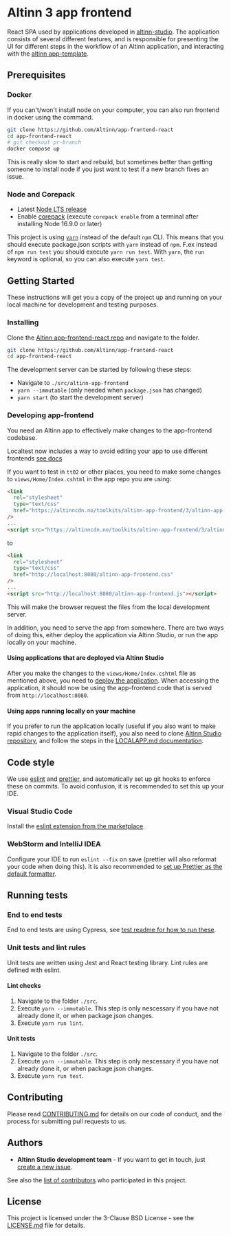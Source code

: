 # Altinn 3 app frontend

React SPA used by applications developed in [altinn-studio](https://github.com/Altinn/altinn-studio). The application consists of several different features, and is responsible for presenting the UI for different steps in the workflow of an Altinn application, and interacting with the [altinn app-template](https://github.com/Altinn/app-template-dotnet).

## Prerequisites

### Docker
If you can't/won't install node on your computer, you can also run frontend in docker using the command.

```bash
git clone https://github.com/Altinn/app-frontend-react
cd app-frontend-react
# git checkout pr-branch
docker compose up
```
This is really slow to start and rebuild, but sometimes better than getting someone to install node if you just want to test if a new branch fixes an issue.

### Node and Corepack

- Latest [Node LTS release](https://nodejs.org/en/)
- Enable [corepack](https://github.com/nodejs/corepack#default-installs) (execute `corepack enable` from a terminal after installing Node 16.9.0 or later)

This project is using [`yarn`](https://yarnpkg.com/) instead of the default `npm` CLI. This means that you should execute package.json scripts with `yarn` instead of `npm`. F.ex instead of `npm run test` you should execute `yarn run test`. With `yarn`, the `run` keyword is optional, so you can also execute `yarn test`.

## Getting Started

These instructions will get you a copy of the project up and running on your local machine for development and testing purposes.

### Installing

Clone the [Altinn app-frontend-react repo](https://github.com/Altinn/app-frontend-react) and navigate to the folder.

```bash
git clone https://github.com/Altinn/app-frontend-react
cd app-frontend-react
```

The development server can be started by following these steps:

- Navigate to `./src/altinn-app-frontend`
- `yarn --immutable` (only needed when `package.json` has changed)
- `yarn start` (to start the development server)

### Developing app-frontend

You need an Altinn app to effectively make changes to the app-frontend codebase.

Localtest now includes a way to avoid editing your app to use different frontends [see docs](https://docs.altinn.studio/app/testing/local/debug/#using-other-frontend-versions)


If you want to test in `tt02` or other places, you need to make some changes to `views/Home/Index.cshtml` in the app repo you are using:

```html
<link
  rel="stylesheet"
  type="text/css"
  href="https://altinncdn.no/toolkits/altinn-app-frontend/3/altinn-app-frontend.css"
/>
...
<script src="https://altinncdn.no/toolkits/altinn-app-frontend/3/altinn-app-frontend.js"></script>
```

to

```html
<link
  rel="stylesheet"
  type="text/css"
  href="http://localhost:8080/altinn-app-frontend.css"
/>
...
<script src="http://localhost:8080/altinn-app-frontend.js"></script>
```

This will make the browser request the files from the local development server.

In addition, you need to serve the app from somewhere. There are two ways of doing this, either deploy the application via Altinn Studio, or run the app locally on your machine.

#### Using applications that are deployed via Altinn Studio

After you make the changes to the `views/Home/Index.cshtml` file as mentioned above, you need to [deploy the application](https://docs.altinn.studio/app/deployment/). When accessing the application, it should now be using the app-frontend code that is served from `http://localhost:8080`.

#### Using apps running locally on your machine

If you prefer to run the application locally (useful if you also want to make rapid changes to the application itself), you also need to clone [Altinn Studio repository](https://github.com/Altinn/altinn-studio), and follow the steps in the [LOCALAPP.md documentation](https://github.com/Altinn/altinn-studio/blob/master/LOCALAPP.md).

## Code style

We use [eslint](https://eslint.org/) and [prettier](https://prettier.io/), and automatically set up git hooks to enforce
these on commits. To avoid confusion, it is recommended to set this up your IDE.

### Visual Studio Code

Install the [eslint extension from the marketplace](https://marketplace.visualstudio.com/items?itemName=dbaeumer.vscode-eslint).

### WebStorm and IntelliJ IDEA

Configure your IDE to run `eslint --fix` on save (prettier will also reformat your code when doing this). It is also recommended to
[set up Prettier as the default formatter](https://www.jetbrains.com/help/webstorm/prettier.html#ws_prettier_default_formatter).

## Running tests

### End to end tests

End to end tests are using Cypress, see [test readme for how to run these](./test/cypress/README.md).

### Unit tests and lint rules

Unit tests are written using Jest and React testing library. Lint rules are defined with eslint.

#### Lint checks

1. Navigate to the folder `./src`.
2. Execute `yarn --immutable`. This step is only nescessary if you have not already done it, or when package.json changes.
3. Execute `yarn run lint`.

#### Unit tests

1. Navigate to the folder `./src`.
2. Execute `yarn --immutable`. This step is only nescessary if you have not already done it, or when package.json changes.
3. Execute `yarn run test`.

## Contributing

Please read [CONTRIBUTING.md](CONTRIBUTING.md) for details on our code of conduct, and the process for submitting pull requests to us.

## Authors

- **Altinn Studio development team** - If you want to get in touch, just [create a new issue](https://github.com/Altinn/app-frontend-react/issues/new/choose).

See also the [list of contributors](https://github.com/Altinn/app-frontend-react/graphs/contributors) who participated in this project.

## License

This project is licensed under the 3-Clause BSD License - see the [LICENSE.md](LICENSE.md) file for details.
